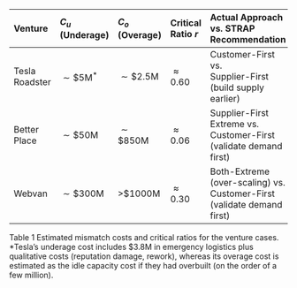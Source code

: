
| Venture | $C_u$ (Underage) | $C_o$ (Overage) | Critical Ratio $r$ | Actual Approach vs. STRAP Recommendation |
| :--- | :--- | :--- | :--- | :--- |
| Tesla Roadster | $\sim \$ 5 \mathrm{M}^*$ | $\sim \$ 2.5 \mathrm{M}$ | $\approx 0.60$ | Customer-First vs. <br> Supplier-First (build supply earlier) |
| Better Place | $\sim \$ 50 \mathrm{M}$ | $\sim \$ 850 \mathrm{M}$ | $\approx 0.06$ | Supplier-First Extreme vs. <br> Customer-First (validate demand first) |
| Webvan | $\sim \$ 300 \mathrm{M}$ | >$1000M | $\approx 0.30$ | Both-Extreme (over-scaling) vs. <br> Customer-First (validate demand first) |
Table 1 Estimated mismatch costs and critical ratios for the venture cases. *Tesla’s underage cost includes $3.8M in emergency logistics plus qualitative costs (reputation damage, rework), whereas its overage cost is estimated as the idle capacity cost if they had overbuilt (on the order of a few million).